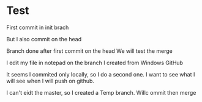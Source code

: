 # Test
First commit in init brach

But I also commit on the head


Branch done after first commit on the head
We will test the merge

I edit my file in notepad on the branch I created from Windows GitHub

It seems
I commited only locally, so I do a second one.
I want to see what I will see when I will push on github.

I can't eidt the master, so I created a Temp branch. Willc ommit then merge
